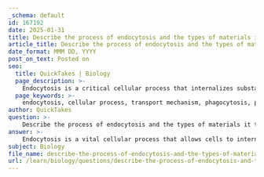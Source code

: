 ```yaml
---
_schema: default
id: 167192
date: 2025-01-31
title: Describe the process of endocytosis and the types of materials it transports.
article_title: Describe the process of endocytosis and the types of materials it transports.
date_format: MMM DD, YYYY
post_on_text: Posted on
seo:
  title: QuickTakes | Biology
  page_description: >-
    Endocytosis is a critical cellular process that internalizes substances like nutrients, signaling molecules, and large particles through mechanisms such as phagocytosis, pinocytosis, and receptor-mediated endocytosis, essential for immune defense and maintaining cellular homeostasis.
  page_keywords: >-
    endocytosis, cellular process, transport mechanism, phagocytosis, pinocytosis, receptor-mediated endocytosis, nutrients, signaling molecules, immune response, cellular homeostasis, vesicle formation, membrane invagination, engulfing substances, large particles, extracellular fluid
author: QuickTakes
question: >-
    Describe the process of endocytosis and the types of materials it transports.
answer: >-
    Endocytosis is a vital cellular process that allows cells to internalize substances from their external environment. This mechanism is particularly important for transporting larger molecules or particles that cannot pass through the cell membrane via standard transport proteins. The process involves the engulfing of extracellular material by the cell membrane, which then forms a vesicle that brings the material into the cell's interior. \n\n### Types of Endocytosis\n\nThere are several mechanisms of endocytosis, including:\n\n1. **Phagocytosis (Cell Eating)**: \n   - This process involves the uptake of large particles, such as bacteria, dead cells, or cellular debris. The cell membrane extends around the particle, eventually enclosing it in a vesicle known as a phagosome. This is crucial for immune responses, as it allows immune cells to engulf and destroy pathogens.\n\n2. **Pinocytosis (Cell Drinking)**: \n   - In this mechanism, the cell takes in extracellular fluid along with dissolved solutes. The cell membrane invaginates to form small vesicles that contain the fluid and solutes. This process is important for nutrient absorption and maintaining cellular homeostasis.\n\n3. **Receptor-Mediated Endocytosis**: \n   - This specialized form of endocytosis involves the binding of specific molecules (ligands) to receptors on the cell surface. Once the ligand binds to its receptor, the cell membrane invaginates and forms a vesicle that contains the ligand-receptor complex. This method is highly selective and allows cells to take in specific substances, such as hormones, nutrients, and other signaling molecules.\n\n### Types of Materials Transported by Endocytosis\n\nEndocytosis is essential for transporting a variety of substances, including:\n\n- **Nutrients**: Cells often use endocytosis to take in essential nutrients, such as glucose and amino acids, especially when they are present in low concentrations outside the cell.\n- **Large Particles**: This includes the uptake of larger entities such as bacteria, dead cells, and cellular debris, primarily through phagocytosis.\n- **Signaling Molecules**: Hormones and other signaling molecules can be internalized via receptor-mediated endocytosis, allowing cells to respond to changes in their environment.\n- **Fluid and Solutes**: Through pinocytosis, cells can take in extracellular fluid and dissolved substances, which is important for nutrient absorption and cellular function.\n\nIn summary, endocytosis is a crucial process for cellular intake of large and specific substances, enabling cells to maintain homeostasis, respond to environmental changes, and perform essential functions such as immune defense.
subject: Biology
file_name: describe-the-process-of-endocytosis-and-the-types-of-materials-it-transports.md
url: /learn/biology/questions/describe-the-process-of-endocytosis-and-the-types-of-materials-it-transports
---
```


&nbsp;